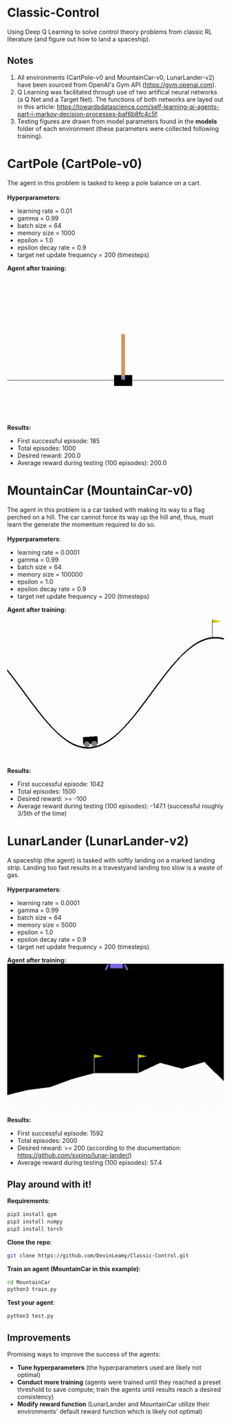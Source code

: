 # Classic-Control
Using Deep Q Learning to solve control theory problems from classic RL literature (and figure out how to land a spaceship).
## Notes
1. All environments (CartPole-v0 and MountainCar-v0, LunarLander-v2) have been sourced from OpenAI's Gym API (https://gym.openai.com). 
2. Q Learning was facilitated through use of two artifical neural networks (a Q Net and a Target Net). The functions of both networks are layed out in this article: https://towardsdatascience.com/self-learning-ai-agents-part-i-markov-decision-processes-baf6b8fc4c5f.
3. Testing figures are drawn from model parameters found in the __models__ folder of each environment (these parameters were collected following training).

# CartPole (CartPole-v0)
The agent in this problem is tasked to keep a pole balance on a cart.<br/><br/>
**Hyperparameters**:
* learning rate = 0.01
* gamma = 0.99
* batch size = 64
* memory size = 1000
* epsilon = 1.0
* epsilon decay rate = 0.9
* target net update frequency = 200 (timesteps) <br/>

**Agent after training:**<br/>
![Agent Balancing Pole](results/CartPole.gif)

**Results:**
+ First successful episode: 185
+ Total episodes: 1000
+ Desired reward: 200.0
+ Average reward during testing (100 episodes): 200.0

# MountainCar (MountainCar-v0)
The agent in this problem is a car tasked with making its way to a flag perched on a hill. The car cannot force its way up the hill and, thus, must learn the generate the momentum required to do so. <br/><br/>
**Hyperparameters**:
* learning rate = 0.0001
* gamma = 0.99
* batch size = 64
* memory size = 100000
* epsilon = 1.0
* epsilon decay rate = 0.9
* target net update frequency = 200 (timesteps) <br/>

**Agent after training:**<br/>
![Agent Climbing Hill](results/MountainCar.gif)

**Results:**
+ First successful episode: 1042
+ Total episodes: 1500
+ Desired reward: >= -100
+ Average reward during testing (100 episodes): -147.1 (successful roughly 3/5th of the time) 

# LunarLander (LunarLander-v2) 
A spaceship (the agent) is tasked with softly landing on a marked landing strip. Landing too fast results in a travestyand landing too slow is a waste of gas. <br/><br/>
**Hyperparameters**:
* learning rate = 0.0001
* gamma = 0.99
* batch size = 64
* memory size = 5000
* epsilon = 1.0
* epsilon decay rate = 0.9
* target net update frequency = 200 (timesteps) <br/>

**Agent after training:**<br/>
![Agent Landing Spacecraft](results/LunarLander.gif)

**Results:**
+ First successful episode: 1592
+ Total episodes: 2000
+ Desired reward: >= 200 (according to the documentation: https://github.com/svpino/lunar-lander/)
+ Average reward during testing (100 episodes): 57.4 


## Play around with it!
**Requirements**:<br/>
```bash
pip3 install gym
pip3 install numpy
pip3 install torch
```

**Clone the repo**:<br/>
```bash
git clone https://github.com/DevinLeamy/Classic-Control.git
```

**Train an agent (MountainCar in this example)**:<br/>
```bash
cd MountainCar
python3 train.py
```

**Test your agent**:<br/>
```bash
python3 test.py
```

## Improvements
Promising ways to improve the success of the agents:
- **Tune hyperparameters** (the hyperparameters used are likely not optimal)
- **Conduct more training** (agents were trained until they reached a preset threshold to save compute; train the agents until results reach a desired consistency)
- **Modify reward function** (LunarLander and MountainCar utilize their environments' default reward function which is likely not optimal)
